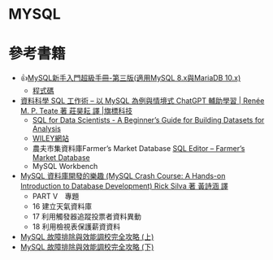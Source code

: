 # MYSQL

# 參考書籍
- 👍[MySQL新手入門超級手冊-第三版(適用MySQL 8.x與MariaDB 10.x)]()
  - [程式碼](https://www.gotop.com.tw/books/download.aspx?bookid=AED004300)
- [資料科學 SQL 工作術 – 以 MySQL 為例與情境式 ChatGPT 輔助學習 | Renée M. P. Teate 著 莊昊耘 譯 |旗標科技](https://www.tenlong.com.tw/products/9789863127659?list_name=sp)
  - [SQL for Data Scientists - A Beginner’s Guide for Building Datasets for Analysis](https://onlinelibrary.wiley.com/doi/epub/10.1002/9781119669388)
  - [WILEY網站](https://www.wiley.com/en-us/SQL+for+Data+Scientists%3A+A+Beginner%27s+Guide+for+Building+Datasets+for+Analysis-p-9781119669364)
  - 農夫市集資料庫Farmer’s Market Database [SQL Editor – Farmer’s Market Database](https://sqlfordatascientists.com/sql-editor-test/)
  - MySQL Workbench
- [MySQL 資料庫開發的樂趣 (MySQL Crash Course: A Hands-on Introduction to Database Development) Rick Silva 著 黃詩涵 譯](https://www.tenlong.com.tw/products/9786263247192?list_name=lv)
  - PART V　專題
  - 16 建立天氣資料庫
  - 17 利用觸發器追蹤投票者資料異動
  - 18 利用檢視表保護薪資資料 
- [MySQL 故障排除與效能調校完全攻略 (上)](https://www.tenlong.com.tw/products/9789864349586?list_name=srh)
- [MySQL 故障排除與效能調校完全攻略 (下)](https://www.tenlong.com.tw/products/9789864349593?list_name=sp)
